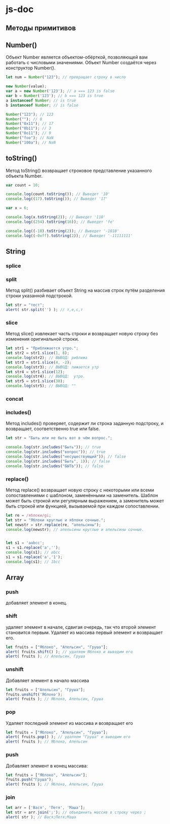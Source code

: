 # js-doc

## Методы примитивов
## Number()
Объект Number является объектом-обёрткой, позволяющей вам работать с числовыми значениями. Объект Number создаётся через конструктор Number().
```js
let num = Number("123"); // превращает строку в число

new Number(value);
var a = new Number('123'); // a === 123 is false
var b = Number('123'); // b === 123 is true
a instanceof Number; // is true
b instanceof Number; // is false

Number("123"); // 123
Number(""); // 0
Number("0x11"); // 17
Number("0b11"); // 3
Number("0o11"); // 9
Number("foo"); // NaN
Number("100a"); // NaN
```

## toString()
Метод toString() возвращает строковое представление указанного объекта Number.
```js
var count = 10;

console.log(count.toString()); // Выведет '10'
console.log((17).toString()); // Выведет '17'

var x = 6;

console.log(x.toString(2)); // Выведет '110'
console.log((254).toString(16)); // Выведет 'fe'

console.log((-10).toString(2)); // Выведет '-1010'
console.log((-0xff).toString(2)); // Выведет '-11111111'
```



## String

### splice

### split
Метод split() разбивает объект String на массив строк путём разделения строки указанной подстрокой.
```js
let str = "тест";
alert( str.split('') ); // т,е,с,т
```

### slice
Метод slice() извлекает часть строки и возвращает новую строку без изменения оригинальной строки.

```js
let str1 = "Приближается утро.";
let str2 = str1.slice(1, 8);
console.log(str2); // ВЫВОД: риближа
let str3 = str1.slice(4, -2);
console.log(str3); // ВЫВОД: лижается утр
let str4 = str1.slice(12);
console.log(str4); // ВЫВОД:  утро.
let str5 = str1.slice(30);
console.log(str5); // ВЫВОД: ""
```

### concat

### includes()
Метод includes() проверяет, содержит ли строка заданную подстроку, и возвращает, соответственно true или false.

```js
let str = "Быть или не быть вот в чём вопрос.";

console.log(str.includes("Быть")); // true
console.log(str.includes("вопрос")); // true
console.log(str.includes("несуществующий")); // false
console.log(str.includes("Быть", 1)); // false
console.log(str.includes("БЫТЬ")); // false
```

### replace()
Метод replace() возвращает новую строку с некоторыми или всеми сопоставлениями с шаблоном, заменёнными на заменитель. Шаблон может быть строкой или регулярным выражением, а заменитель может быть строкой или функцией, вызываемой при каждом сопоставлении.
```js
let re = /яблоки/gi;
let str = "Яблоки круглые и яблоки сочные.";
let newstr = str.replace(re, "апельсины");
console.log(newstr); // апельсины круглые и апельсины сочные.
```
```js

let s1 = 'aabcc';
s1 = s1.replace('a','');
console.log(s1); // abcc
s1 = s1.replace('a','1');
console.log(s1); // 1bcc


```



## Array

### push
добавляет элемент в конец.

### shift
удаляет элемент в начале, сдвигая очередь, так что второй элемент становится первым.
Удаляет из массива первый элемент и возвращает его.
```js
let fruits = ["Яблоко", "Апельсин", "Груша"];
alert( fruits.shift() ); // удаляем Яблоко и выводим его
alert( fruits ); // Апельсин, Груша
```

### unshift
Добавляет элемент в начало массива
```js
let fruits = ["Апельсин", "Груша"];
fruits.unshift('Яблоко');
alert( fruits ); // Яблоко, Апельсин, Груша
```


### pop
Удаляет последний элемент из массива и возвращает его
```js
let fruits = ["Яблоко", "Апельсин", "Груша"];
alert( fruits.pop() ); // удаляем "Груша" и выводим его
alert( fruits ); // Яблоко, Апельсин
```

### push
Добавляет элемент в конец массива:
```js
let fruits = ["Яблоко", "Апельсин"];
fruits.push("Груша");
alert( fruits ); // Яблоко, Апельсин, Груша
```





### join
```js
let arr = ['Вася', 'Петя', 'Маша'];
let str = arr.join(';'); // объединить массив в строку через ;
alert( str ); // Вася;Петя;Маша
```




